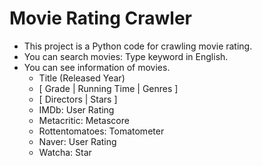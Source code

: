 # Movie Rating Crawler

* This project is a Python code for crawling movie rating.
* You can search movies: Type keyword in English.
* You can see information of movies.
  - Title (Released Year)
  - [ Grade | Running Time | Genres ]
  - [ Directors | Stars ]
  + IMDb: User Rating
  + Metacritic: Metascore
  + Rottentomatoes: Tomatometer
  + Naver: User Rating
  + Watcha: Star
